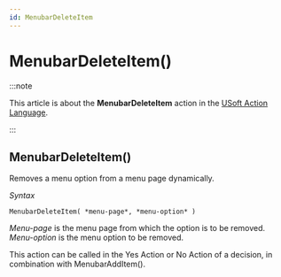 ```yaml
---
id: MenubarDeleteItem
---
```


# MenubarDeleteItem()




:::note

This article is about the **MenubarDeleteItem** action in the [USoft Action Language](/docs/Task_flow/Action_Language_reference/USoft_Action_Language.md).

:::

## **MenubarDeleteItem()**

Removes a menu option from a menu page dynamically.

*Syntax*

```
MenubarDeleteItem( *menu-page*, *menu-option* )
```

*Menu-page* is the menu page from which the option is to be removed. *Menu-option* is the menu option to be removed.

This action can be called in the Yes Action or No Action of a decision, in combination with MenubarAddItem().